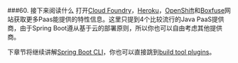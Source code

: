 ###60. 接下来阅读什么
打开[Cloud Foundry](http://www.cloudfoundry.com/)，[Heroku](https://www.heroku.com/)，[OpenShift](https://www.openshift.com/)和[Boxfuse](https://boxfuse.com/)网站获取更多Paas能提供的特性信息。这里只提到4个比较流行的Java PaaS提供商，由于Spring Boot遵从基于云的部署原则，所以你也可以自由考虑其他提供商。

下章节将继续讲解[Spring Boot CLI](https://docs.spring.io/spring-boot/docs/2.0.0.M2/reference/htmlsingle/#cli)，你也可以直接跳到[build tool plugins](https://docs.spring.io/spring-boot/docs/2.0.0.M2/reference/htmlsingle/#build-tool-plugins)。
